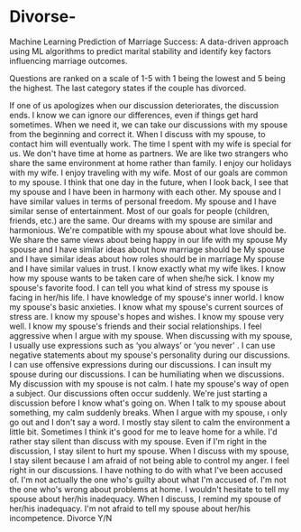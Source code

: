 # Divorse-
Machine Learning Prediction of Marriage Success: A data-driven approach using ML algorithms to predict marital stability and identify key factors influencing marriage outcomes.

Questions are ranked on a scale of 1-5 with 1 being the lowest and 5 being the highest. The last category states if the couple has divorced.

If one of us apologizes when our discussion deteriorates, the discussion ends.
I know we can ignore our differences, even if things get hard sometimes.
When we need it, we can take our discussions with my spouse from the beginning and correct it.
When I discuss with my spouse, to contact him will eventually work.
The time I spent with my wife is special for us.
We don't have time at home as partners.
We are like two strangers who share the same environment at home rather than family.
I enjoy our holidays with my wife.
I enjoy traveling with my wife.
Most of our goals are common to my spouse.
I think that one day in the future, when I look back, I see that my spouse and I have been in harmony with each other.
My spouse and I have similar values in terms of personal freedom.
My spouse and I have similar sense of entertainment.
Most of our goals for people (children, friends, etc.) are the same.
Our dreams with my spouse are similar and harmonious.
We're compatible with my spouse about what love should be.
We share the same views about being happy in our life with my spouse
My spouse and I have similar ideas about how marriage should be
My spouse and I have similar ideas about how roles should be in marriage
My spouse and I have similar values in trust.
I know exactly what my wife likes.
I know how my spouse wants to be taken care of when she/he sick.
I know my spouse's favorite food.
I can tell you what kind of stress my spouse is facing in her/his life.
I have knowledge of my spouse's inner world.
I know my spouse's basic anxieties.
I know what my spouse's current sources of stress are.
I know my spouse's hopes and wishes.
I know my spouse very well.
I know my spouse's friends and their social relationships.
I feel aggressive when I argue with my spouse.
When discussing with my spouse, I usually use expressions such as ‘you always’ or ‘you never’ .
I can use negative statements about my spouse's personality during our discussions.
I can use offensive expressions during our discussions.
I can insult my spouse during our discussions.
I can be humiliating when we discussions.
My discussion with my spouse is not calm.
I hate my spouse's way of open a subject.
Our discussions often occur suddenly.
We're just starting a discussion before I know what's going on.
When I talk to my spouse about something, my calm suddenly breaks.
When I argue with my spouse, ı only go out and I don't say a word.
I mostly stay silent to calm the environment a little bit.
Sometimes I think it's good for me to leave home for a while.
I'd rather stay silent than discuss with my spouse.
Even if I'm right in the discussion, I stay silent to hurt my spouse.
When I discuss with my spouse, I stay silent because I am afraid of not being able to control my anger.
I feel right in our discussions.
I have nothing to do with what I've been accused of.
I'm not actually the one who's guilty about what I'm accused of.
I'm not the one who's wrong about problems at home.
I wouldn't hesitate to tell my spouse about her/his inadequacy.
When I discuss, I remind my spouse of her/his inadequacy.
I'm not afraid to tell my spouse about her/his incompetence.
Divorce Y/N